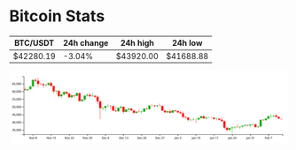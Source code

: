 # Bitcoin Stats

BTC/USDT|24h change|24h high|24h low|
|---|---|---|---|
|$42280.19|-3.04%|$43920.00|$41688.88|

<img src="./chart.svg">
